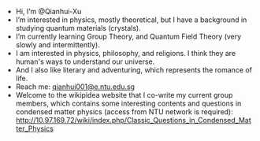 -  Hi, I’m @Qianhui-Xu
-  I’m interested in physics, mostly theoretical, but I have a background in studying quantum materials (crystals).
-  I’m currently learning Group Theory, and Quantum Field Theory (very slowly and intermittently).
-  I am interested in physics, philosophy, and religions. I think they are human's ways to understand our universe.
-  And I also like literary and adventuring, which represents the romance of life.
-  Reach me: qianhui001@e.ntu.edu.sg
-  Welcome to the wikipidea website that I co-write my current group members, which contains some interesting contents and questions in condensed matter physics (access from NTU network is required):
   http://10.97.169.72/wiki/index.php/Classic_Questions_in_Condensed_Matter_Physics

<!---
Qianhui-Xu/Qianhui-Xu is a ✨ special ✨ repository because its `README.md` (this file) appears on your GitHub profile.
You can click the Preview link to take a look at your changes.
--->

